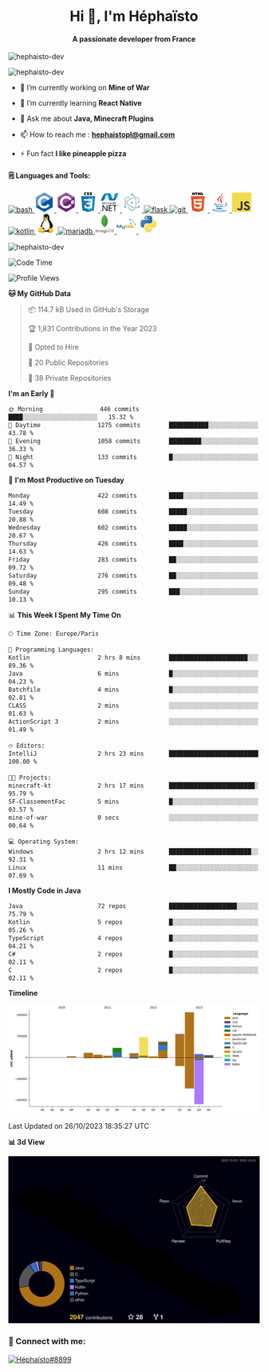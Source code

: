 <h1 align="center">Hi 👋, I'm Héphaïsto</h1>
<h4 align="center">A passionate developer from France</h4>

<p align="left"> <img src="https://komarev.com/ghpvc/?username=hephaisto-dev&label=Profile%20views&color=0e75b6&style=flat" alt="hephaisto-dev" /> </p>

<img src="https://github-profile-trophy.vercel.app/?username=hephaisto-dev&no-bg=true&theme=algolia&no-frame=true&row=1" alt="hephaisto-dev" />

- 🔭 I’m currently working on **Mine of War**

- 🌱 I’m currently learning **React Native**

- 💬 Ask me about **Java, Minecraft Plugins**

- 📫 How to reach me : **hephaistopl@gmail.com**

- ⚡ Fun fact **I like pineapple pizza**

<h4 align="left">🗒️ Languages and Tools:</h4>
<p align="left"> <a href="https://www.gnu.org/software/bash/" target="_blank" rel="noreferrer"> <img src="https://www.vectorlogo.zone/logos/gnu_bash/gnu_bash-icon.svg" alt="bash" width="40" height="40"/> </a> <a href="https://www.cprogramming.com/" target="_blank" rel="noreferrer"> <img src="https://raw.githubusercontent.com/devicons/devicon/master/icons/c/c-original.svg" alt="c" width="40" height="40"/> </a> <a href="https://www.w3schools.com/cs/" target="_blank" rel="noreferrer"> <img src="https://raw.githubusercontent.com/devicons/devicon/master/icons/csharp/csharp-original.svg" alt="csharp" width="40" height="40"/> </a> <a href="https://www.w3schools.com/css/" target="_blank" rel="noreferrer"> <img src="https://raw.githubusercontent.com/devicons/devicon/master/icons/css3/css3-original-wordmark.svg" alt="css3" width="40" height="40"/> </a> <a href="https://dotnet.microsoft.com/" target="_blank" rel="noreferrer"> <img src="https://raw.githubusercontent.com/devicons/devicon/master/icons/dot-net/dot-net-original-wordmark.svg" alt="dotnet" width="40" height="40"/> </a> <a href="https://www.electronjs.org" target="_blank" rel="noreferrer"> <img src="https://raw.githubusercontent.com/devicons/devicon/master/icons/electron/electron-original.svg" alt="electron" width="40" height="40"/> </a> <a href="https://flask.palletsprojects.com/" target="_blank" rel="noreferrer"> <img src="https://www.vectorlogo.zone/logos/pocoo_flask/pocoo_flask-icon.svg" alt="flask" width="40" height="40"/> </a> <a href="https://git-scm.com/" target="_blank" rel="noreferrer"> <img src="https://www.vectorlogo.zone/logos/git-scm/git-scm-icon.svg" alt="git" width="40" height="40"/> </a> <a href="https://www.w3.org/html/" target="_blank" rel="noreferrer"> <img src="https://raw.githubusercontent.com/devicons/devicon/master/icons/html5/html5-original-wordmark.svg" alt="html5" width="40" height="40"/> </a> <a href="https://www.java.com" target="_blank" rel="noreferrer"> <img src="https://raw.githubusercontent.com/devicons/devicon/master/icons/java/java-original.svg" alt="java" width="40" height="40"/> </a> <a href="https://developer.mozilla.org/en-US/docs/Web/JavaScript" target="_blank" rel="noreferrer"> <img src="https://raw.githubusercontent.com/devicons/devicon/master/icons/javascript/javascript-original.svg" alt="javascript" width="40" height="40"/> </a> <a href="https://kotlinlang.org" target="_blank" rel="noreferrer"> <img src="https://www.vectorlogo.zone/logos/kotlinlang/kotlinlang-icon.svg" alt="kotlin" width="40" height="40"/> </a> <a href="https://www.linux.org/" target="_blank" rel="noreferrer"> <img src="https://raw.githubusercontent.com/devicons/devicon/master/icons/linux/linux-original.svg" alt="linux" width="40" height="40"/> </a> <a href="https://mariadb.org/" target="_blank" rel="noreferrer"> <img src="https://www.vectorlogo.zone/logos/mariadb/mariadb-icon.svg" alt="mariadb" width="40" height="40"/> </a> <a href="https://www.mongodb.com/" target="_blank" rel="noreferrer"> <img src="https://raw.githubusercontent.com/devicons/devicon/master/icons/mongodb/mongodb-original-wordmark.svg" alt="mongodb" width="40" height="40"/> </a> <a href="https://www.mysql.com/" target="_blank" rel="noreferrer"> <img src="https://raw.githubusercontent.com/devicons/devicon/master/icons/mysql/mysql-original-wordmark.svg" alt="mysql" width="40" height="40"/> </a> <a href="https://www.python.org" target="_blank" rel="noreferrer"> <img src="https://raw.githubusercontent.com/devicons/devicon/master/icons/python/python-original.svg" alt="python" width="40" height="40"/> </a> </p>


<p><img align="center" src="https://github-readme-streak-stats.herokuapp.com/?user=hephaisto-dev&theme=transparent" alt="hephaisto-dev" /></p>

<!--START_SECTION:waka-->
![Code Time](http://img.shields.io/badge/Code%20Time-387%20hrs%2019%20mins-blue)

![Profile Views](http://img.shields.io/badge/Profile%20Views-21-blue)

**🐱 My GitHub Data** 

> 📦 114.7 kB Used in GitHub's Storage 
 > 
> 🏆 1,831 Contributions in the Year 2023
 > 
> 💼 Opted to Hire
 > 
> 📜 20 Public Repositories 
 > 
> 🔑 38 Private Repositories 
 > 
**I'm an Early 🐤** 

```text
🌞 Morning                446 commits         ████░░░░░░░░░░░░░░░░░░░░░   15.32 % 
🌆 Daytime                1275 commits        ███████████░░░░░░░░░░░░░░   43.78 % 
🌃 Evening                1058 commits        █████████░░░░░░░░░░░░░░░░   36.33 % 
🌙 Night                  133 commits         █░░░░░░░░░░░░░░░░░░░░░░░░   04.57 % 
```
📅 **I'm Most Productive on Tuesday** 

```text
Monday                   422 commits         ████░░░░░░░░░░░░░░░░░░░░░   14.49 % 
Tuesday                  608 commits         █████░░░░░░░░░░░░░░░░░░░░   20.88 % 
Wednesday                602 commits         █████░░░░░░░░░░░░░░░░░░░░   20.67 % 
Thursday                 426 commits         ████░░░░░░░░░░░░░░░░░░░░░   14.63 % 
Friday                   283 commits         ██░░░░░░░░░░░░░░░░░░░░░░░   09.72 % 
Saturday                 276 commits         ██░░░░░░░░░░░░░░░░░░░░░░░   09.48 % 
Sunday                   295 commits         ███░░░░░░░░░░░░░░░░░░░░░░   10.13 % 
```


📊 **This Week I Spent My Time On** 

```text
🕑︎ Time Zone: Europe/Paris

💬 Programming Languages: 
Kotlin                   2 hrs 8 mins        ██████████████████████░░░   89.36 % 
Java                     6 mins              █░░░░░░░░░░░░░░░░░░░░░░░░   04.23 % 
Batchfile                4 mins              █░░░░░░░░░░░░░░░░░░░░░░░░   02.81 % 
CLASS                    2 mins              ░░░░░░░░░░░░░░░░░░░░░░░░░   01.63 % 
ActionScript 3           2 mins              ░░░░░░░░░░░░░░░░░░░░░░░░░   01.49 % 

🔥 Editors: 
IntelliJ                 2 hrs 23 mins       █████████████████████████   100.00 % 

🐱‍💻 Projects: 
minecraft-kt             2 hrs 17 mins       ████████████████████████░   95.79 % 
SF-ClassementFac         5 mins              █░░░░░░░░░░░░░░░░░░░░░░░░   03.57 % 
mine-of-war              0 secs              ░░░░░░░░░░░░░░░░░░░░░░░░░   00.64 % 

💻 Operating System: 
Windows                  2 hrs 12 mins       ███████████████████████░░   92.31 % 
Linux                    11 mins             ██░░░░░░░░░░░░░░░░░░░░░░░   07.69 % 
```

**I Mostly Code in Java** 

```text
Java                     72 repos            ███████████████████░░░░░░   75.79 % 
Kotlin                   5 repos             █░░░░░░░░░░░░░░░░░░░░░░░░   05.26 % 
TypeScript               4 repos             █░░░░░░░░░░░░░░░░░░░░░░░░   04.21 % 
C#                       2 repos             █░░░░░░░░░░░░░░░░░░░░░░░░   02.11 % 
C                        2 repos             █░░░░░░░░░░░░░░░░░░░░░░░░   02.11 % 
```



**Timeline**

![Lines of Code chart](https://raw.githubusercontent.com/Hephaisto-dev/Hephaisto-dev/main/assets/bar_graph.png)


 Last Updated on 26/10/2023 18:35:27 UTC
<!--END_SECTION:waka-->
**📊 3d View**

![3d chart](https://github.com/Hephaisto-dev/Hephaisto-dev/blob/main/profile-3d-contrib/profile-night-rainbow.svg)

<h3 align="left">🤝 Connect with me:</h3>
<p align="left">
<a href="https://discord.gg/Héphaïsto#8899" target="blank"><img align="center" src="https://raw.githubusercontent.com/rahuldkjain/github-profile-readme-generator/master/src/images/icons/Social/discord.svg" alt="Héphaïsto#8899" height="30" width="40" /></a>
</p>
